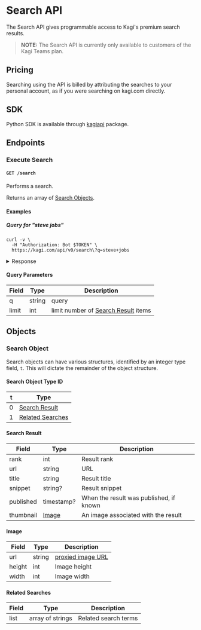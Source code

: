 # Search API

The Search API gives programmable access to Kagi's premium search results.

> **NOTE:** The Search API is currently only available to customers of the
> Kagi Teams plan.

## Pricing

Searching using the API is billed by attributing the searches to your
personal account, as if you were searching on kagi.com directly.

## SDK

Python SDK is available through [kagiapi](https://github.com/kagisearch/kagiapi) package.

## Endpoints

### Execute Search

#### `GET /search`

Performs a search.

Returns an array of [Search Objects](#search-object).

#### Examples

##### Query for "steve jobs"

```shell
curl -v \
  -H "Authorization: Bot $TOKEN" \
  https://kagi.com/api/v0/search\?q=steve+jobs
```

<details>
<summary>Response</summary>

```json
{
  "meta": {
    "id": "f82bee15-ae0b-4b32-9a9e-05490fe3a8e4",
    "node": "us-east",
    "ms": 600
  },
  "data": [
    {
      "t": 0,
      "rank": 1,
      "url": "https://en.wikipedia.org/wiki/Steve_Jobs",
      "title": "Steve Jobs - Wikipedia",
      "snippet": "<b>Steven</b> Paul <b>Jobs</b> (February 24, 1955 – October 5, 2011) was an American business magnate, industrial designer, media proprietor, and investor."
    },
    {
      "t": 0,
      "rank": 2,
      "url": "https://www.britannica.com/biography/Steve-Jobs",
      "title": "Steve Jobs | Biography, Education, Apple, &amp; Facts | Britannica",
      "snippet": " <b>Steve Jobs</b>, in full Steven Paul Jobs, (born February 24, 1955, San Francisco, California, U.S.—died October 5, 2011, Palo Alto, California),&nbsp;...",
      "published": "2023-02-20T00:00:00Z",
      "thumbnail": {
        "height": "215",
        "width": "235",
        "url": "/proxy/images?c=_m3km2RjA3G0qleowsZXHZb9NEn0fSsEYIHbKzMDyAFb4nUPIanknmQV_g0rmdCIejcEcQCTt4ajT_Aa79GTOD7WmjrV5DsiBZeNpavs0Eya6cEpBPChtvsDxI4AbIuMJtQoHfXWg3kc7Qf5QYMmYYFUGBX_u9j3TnFPoKiBYc4%3D"
      }
    },
    {
      "t": 0,
      "rank": 3,
      "url": "https://www.britannica.com/summary/Steve-Jobs",
      "title": "Steve Jobs summary | Britannica",
      "snippet": "Under <b>Jobs</b>’s guidance, Apple became an industry leader and one of the most valuable companies in the world. Its other notable products include iTunes (2001), the iPod (2001), the iPhone (2007), and the iPad (2010)."
    },
    {
      "t": 0,
      "rank": 4,
      "url": "https://old.reddit.com/r/linuxmemes/comments/11w56v1/richard_stallmans_ted_talk_in_the_style_and_voice/",
      "title": "Richard Stallman's ted talk in the style and voice of Steve Jobs (voice synthesis from elevenlabs.io, some text from ChatGPT)",
      "snippet": "For every good post you&#39;ll get a desktop with an Intel Core i7-6700K 4.0GHz Quad-Core Processor, cooled with a NZXT Kraken X61 106.1 CFM Liquid CPU Cooler. This also includes Kingston HyperX Fury Black 16GB (2 x 8GB) DDR4-2133 Memory, a Samsung 850 EVO-Series 500GB 2.5&quot; Solid State Drive, and a Gigabyte GeForce GTX 980 Ti 6GB Video Card. No making ..",
      "published": "2023-03-21T03:18:37Z"
    },
    {
      "t": 0,
      "rank": 5,
      "url": "https://www.biography.com/business-leaders/steve-jobs",
      "title": "Steve Jobs - Movie, Daughter &amp; Death - Biography",
      "snippet": "<b>Steven</b> Paul <b>Jobs</b> was an American inventor, designer and entrepreneur who was the co-founder, chief executive and chairman of Apple Computer.",
      "published": "2023-03-07T16:05:24Z"
    },
    {
      "t": 0,
      "rank": 6,
      "url": "https://www.apple.com/stevejobs/",
      "title": "Remembering Steve Jobs - Apple",
      "snippet": "<b>Steve Jobs</b>. It is very hard to lost someone like mr. Jobs who was a really an inspiration to many and who somehow had a notable influence in the world that&nbsp;..."
    },
    {
      "t": 0,
      "rank": 7,
      "url": "https://history-computer.com/steve-jobs-complete-biography/",
      "title": "Steve Jobs — Complete Biography, History and Inventions",
      "snippet": "<b>Steve Jobs</b> was an American entrepreneur, computer designer and businessman. He cofounded the Apple company and oversaw the invention of the Apple, iMac and Macintosh computers as well as the iPod, iPhone and iPad. His vision of inexpensive computers designed for regular people helped launch the personal computing industry."
    },
    {
      "t": 0,
      "rank": 8,
      "url": "https://www.imdb.com/title/tt2080374/",
      "title": "Steve Jobs (2015) - IMDb",
      "snippet": "<b>Steve Jobs</b> takes us behind the scenes of the digital revolution, to paint a portrait of the man at its epicenter. The story unfolds backstage at three iconic&nbsp;...",
      "thumbnail": {
        "height": "283",
        "width": "178",
        "url": "/proxy/images?c=_m3km2RjA3G0qleowsZXHUN0rLADoR7ML9K_Ch885rX8GtSLAAITk3F0ekUFI20I7FcP7hYCmq1SQ15P1kzK9uN_syd0lcsbDjebMXL--DQQnVEfmGGbk4fF2QFKbAPa18saGbCAeyKiQZ9NHS6DcY1WkrxT3COt0R3VL1ET9sg%3D"
      }
    },
    {
      "t": 0,
      "rank": 9,
      "url": "https://www.imdb.com/name/nm0423418/bio",
      "title": "Steve Jobs - Biography - IMDb",
      "snippet": "Steven Paul <b>Jobs</b> was born on 24 February 1955 in San Francisco, California, to students Abdul Fattah Jandali and Joanne Carole Schieble who were unmarried at the time and gave him up for adoption. He was taken in by a working class couple, Paul and Clara <b>Jobs</b>, and grew up with them in Mountain View, California."
    },
    {
      "t": 0,
      "rank": 10,
      "url": "https://allaboutstevejobs.com/",
      "title": "Home | all about Steve Jobs.com",
      "snippet": "This website is a repository of all things <b>Steve Jobs</b> — biography, pictures, videos of his keynotes and demos, quotes, interviews — you name it."
    },
    {
      "t": 1,
      "list": [
        "Steve Jobs",
        "steve jobs movie",
        "steve jobs death",
        "steve jobs net worth",
        "steve jobs daughter",
        "steve jobs quotes",
        "steve jobs wife",
        "steve jobs kids",
        "steve jobs book"
      ]
    }
  ]
}
```

</details>

#### Query Parameters

Field     | Type                        | Description
----------|-----------------------------|-----------
q         | string                      | query
limit     | int                         | limit number of [Search Result](../objects.md#search-result) items


## Objects

### Search Object

Search objects can have various structures, identified by an integer type
field, `t`. This will dictate the remainder of the object structure.

#### Search Object Type ID

t     | Type
------|-------------------------------
0     | [Search Result](#search-result)
1     | [Related Searches](#related-searches)

#### Search Result

Field     | Type                        | Description
----------|-----------------------------|-----------
rank      | int                         | Result rank
url       | string                      | URL
title     | string                      | Result title
snippet   | string?                     | Result snippet
published | timestamp?                  | When the result was published, if known
thumbnail | [Image](#image)             | An image associated with the result

#### Image

Field     | Type                        | Description
----------|-----------------------------|-----------
url       | string                      | [proxied image URL](intro/image-proxy-urls.md)
height    | int                         | Image height
width     | int                         | Image width

#### Related Searches

Field     | Type                        | Description
----------|-----------------------------|-----------
list      | array of strings            | Related search terms
